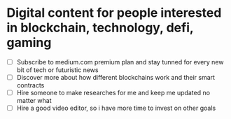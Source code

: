 # Digital content for people interested in blockchain, technology, defi, gaming

* [ ] Subscribe to medium.com premium plan and stay tunned for every new bit of tech or futuristic news
* [ ] Discover more about how different blockchains work and their smart contracts
* [ ] Hire someone to make researches for me and keep me updated no matter what
* [ ] Hire a good video editor, so i have more time to invest on other goals
